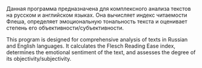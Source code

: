 Данная программа предназначена для комплексного анализа текстов на русском и английском языках. Она вычисляет индекс читаемости Флеша, определяет эмоциональную тональность текста и оценивает степень его объективности/субъективности.

This program is designed for comprehensive analysis of texts in Russian and English languages. It calculates the Flesch Reading Ease index, determines the emotional sentiment of the text, and assesses the degree of its objectivity/subjectivity.
